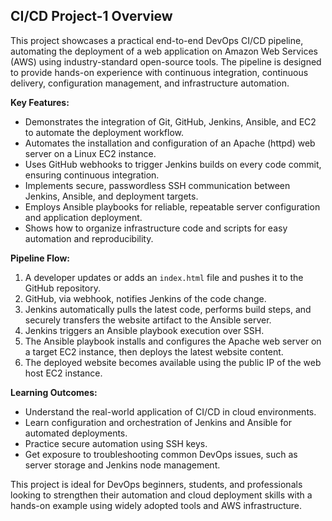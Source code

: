 ## CI/CD Project-1 Overview

This project showcases a practical end-to-end DevOps CI/CD pipeline, automating the deployment of a web application on Amazon Web Services (AWS) using industry-standard open-source tools. The pipeline is designed to provide hands-on experience with continuous integration, continuous delivery, configuration management, and infrastructure automation.

**Key Features:**
- Demonstrates the integration of Git, GitHub, Jenkins, Ansible, and EC2 to automate the deployment workflow.
- Automates the installation and configuration of an Apache (httpd) web server on a Linux EC2 instance.
- Uses GitHub webhooks to trigger Jenkins builds on every code commit, ensuring continuous integration.
- Implements secure, passwordless SSH communication between Jenkins, Ansible, and deployment targets.
- Employs Ansible playbooks for reliable, repeatable server configuration and application deployment.
- Shows how to organize infrastructure code and scripts for easy automation and reproducibility.

**Pipeline Flow:**
1. A developer updates or adds an `index.html` file and pushes it to the GitHub repository.
2. GitHub, via webhook, notifies Jenkins of the code change.
3. Jenkins automatically pulls the latest code, performs build steps, and securely transfers the website artifact to the Ansible server.
4. Jenkins triggers an Ansible playbook execution over SSH.
5. The Ansible playbook installs and configures the Apache web server on a target EC2 instance, then deploys the latest website content.
6. The deployed website becomes available using the public IP of the web host EC2 instance.

**Learning Outcomes:**
- Understand the real-world application of CI/CD in cloud environments.
- Learn configuration and orchestration of Jenkins and Ansible for automated deployments.
- Practice secure automation using SSH keys.
- Get exposure to troubleshooting common DevOps issues, such as server storage and Jenkins node management.

This project is ideal for DevOps beginners, students, and professionals looking to strengthen their automation and cloud deployment skills with a hands-on example using widely adopted tools and AWS infrastructure.
